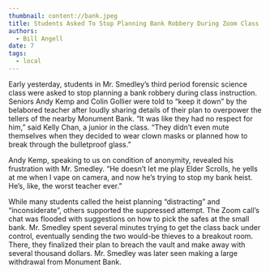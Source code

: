 ```yaml
---
thumbnail: content://bank.jpeg
title: Students Asked To Stop Planning Bank Robbery During Zoom Class
authors:
  - Bill Angell
date: 7
tags:
  - local
---
```


Early yesterday, students in Mr. Smedley’s third period forensic science class were asked to stop planning a bank robbery during class instruction. Seniors Andy Kemp and Colin Gollier were told to “keep it down” by the belabored teacher after loudly sharing details of their plan to overpower the tellers of the nearby Monument Bank. “It was like they had no respect for him,” said Kelly Chan, a junior in the class. “They didn’t even mute themselves when they decided to wear clown masks or planned how to break through the bulletproof glass.”

Andy Kemp, speaking to us on condition of anonymity, revealed his frustration with Mr. Smedley. “He doesn’t let me play Elder Scrolls, he yells at me when I vape on camera, and now he’s trying to stop my bank heist. He’s, like, the worst teacher ever.” 

While many students called the heist planning “distracting” and “inconsiderate”, others supported the suppressed attempt. The Zoom call’s chat was flooded with suggestions on how to pick the safes at the small bank. Mr. Smedley spent several minutes trying to get the class back under control, eventually sending the two would-be thieves to a breakout room. There, they finalized their plan to breach the vault and make away with several thousand dollars. Mr. Smedley was later seen making a large withdrawal from Monument Bank.
